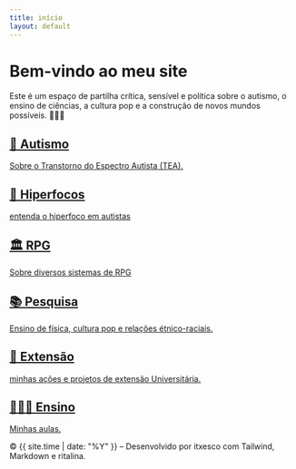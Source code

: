 ```yaml
---
title: início
layout: default
---
```


<h1 class="text-4xl font-bold text-primary mb-6">Bem-vindo ao meu site</h1>

<p class="text-lg text-gray-600 mb-6">
Este é um espaço de partilha crítica, sensível e política sobre o autismo, o ensino de ciências, a cultura pop e a construção de novos mundos possíveis. ✊🏽🌈
</p>

<div class="grid grid-cols-1 md:grid-cols-2 lg:grid-cols-3 gap-6">

  <a href="/pages/autismo/tea.html" class="block bg-white p-6 rounded-2xl shadow hover:shadow-lg border border-gray-200 transition">
    <h2 class="text-xl font-semibold text-primary mb-2">🧠 Autismo</h2>
    <p class="text-gray-600"> Sobre o Transtorno do Espectro Autista (TEA).</p>
  </a>

  <a href="/pages/autismo/index_hiperfoco.html" class="block bg-white p-6 rounded-2xl shadow hover:shadow-lg border border-gray-200 transition">
    <h2 class="text-xl font-semibold text-primary mb-2">🎯 Hiperfocos</h2>
    <p class="text-gray-600">entenda o hiperfoco em autistas</p>
  </a>

  <a href="/pages/index/index_ihac.html" class="block bg-white p-6 rounded-2xl shadow hover:shadow-lg border border-gray-200 transition">
    <h2 class="text-xl font-semibold text-primary mb-2">🏛️ RPG</h2>
    <p class="text-gray-600">Sobre diversos sistemas de RPG</p>
  </a>

  <a href="/pages/index/index_pesquisa.html" class="block bg-white p-6 rounded-2xl shadow hover:shadow-lg border border-gray-200 transition">
    <h2 class="text-xl font-semibold text-primary mb-2">📚 Pesquisa</h2>
    <p class="text-gray-600">Ensino de física, cultura pop e relações étnico-raciais.</p>
  </a>

  <a href="/pages/index/index_extensao.html" class="block bg-white p-6 rounded-2xl shadow hover:shadow-lg border border-gray-200 transition">
    <h2 class="text-xl font-semibold text-primary mb-2">🤝 Extensão</h2>
    <p class="text-gray-600"> minhas ações e projetos de extensão Universitária.</p>
  </a>

  <a href="/pages/index/index_ensino.html" class="block bg-white p-6 rounded-2xl shadow hover:shadow-lg border border-gray-200 transition">
    <h2 class="text-xl font-semibold text-primary mb-2">👨🏽‍🏫 Ensino</h2>
    <p class="text-gray-600">Minhas aulas.</p>
  </a>

</div>

<div class="mt-10 text-sm text-gray-400">
  © {{ site.time | date: "%Y" }} – Desenvolvido por itxesco com Tailwind, Markdown e ritalina.
</div>
